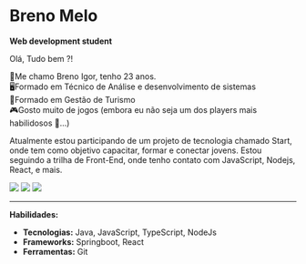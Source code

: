 # Breno Melo
**Web development student**

Olá, Tudo bem ?! 

👦Me chamo Breno Igor, tenho 23 anos.  
🖥️Formado em Técnico de Análise e desenvolvimento de sistemas  
🛫Formado em Gestão de Turismo  
🎮Gosto muito de jogos (embora eu não seja um dos players mais habilidosos 🤡...)

Atualmente estou participando de um projeto de tecnologia chamado Start, onde tem como objetivo capacitar, formar e conectar jovens. Estou seguindo a trilha de Front-End, onde tenho contato com JavaScript, Nodejs, React, e mais.

<div>
  <a href="https://www.linkedin.com/in/melobreno/" target="_blank"><img src="https://img.shields.io/badge/LinkedIn-0077B5?style=for-the-badge&logo=linkedin&logoColor=white"></a> 
  <a href="https://github.com/Melobreno/" target="_blank"><img src="https://img.shields.io/badge/GitHub-100000?style=for-the-badge&logo=github&logoColor=white" target="_blank"></a> 
  <a href="mailto:brenomelocont@gmail.com" target="_blank"><img src="https://img.shields.io/badge/Gmail-D14836?style=for-the-badge&logo=gmail&logoColor=white" target="_blank"></a>
</div>

---
**Habilidades:**
* **Tecnologias:** Java, JavaScript, TypeScript, NodeJs
* **Frameworks:** Springboot, React
* **Ferramentas:** Git

